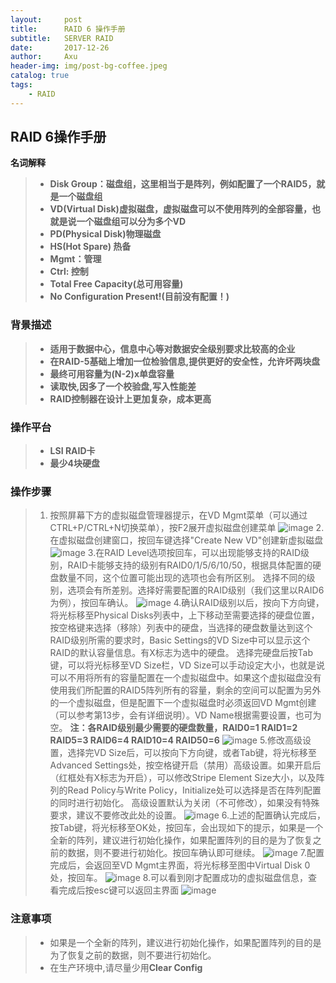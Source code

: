 ```yaml
---
layout:     post
title:      RAID 6 操作手册
subtitle:   SERVER RAID
date:       2017-12-26
author:     Axu
header-img: img/post-bg-coffee.jpeg
catalog: true
tags:
    - RAID
---
```


## RAID 6操作手册
**名词解释**
> - **Disk Group：磁盘组，这里相当于是阵列，例如配置了一个RAID5，就是一个磁盘组** 
> - **VD(Virtual Disk)虚拟磁盘，虚拟磁盘可以不使用阵列的全部容量，也就是说一个磁盘组可以分为多个VD**    
> - **PD(Physical Disk)物理磁盘** 
> - **HS(Hot Spare) 热备**
> - **Mgmt：管理**
> - **Ctrl: 控制**
> - **Total Free Capacity(总可用容量)**
> - **No Configuration Present!(目前没有配置！)**
### 背景描述
> - **适用于数据中心，信息中心等对数据安全级别要求比较高的企业**
> - **在RAID-5基础上增加一位检验信息,提供更好的安全性，允许坏两块盘**
> - **最终可用容量为(N-2)x单盘容量**
> - **读取快,因多了一个校验盘,写入性能差**
> - **RAID控制器在设计上更加复杂，成本更高**
### 操作平台
> - **LSI RAID卡**
> - **最少4块硬盘**
### 操作步骤
> 1. 按照屏幕下方的虚拟磁盘管理器提示，在VD Mgmt菜单（可以通过CTRL+P/CTRL+N切换菜单），按F2展开虚拟磁盘创建菜单 
![image](https://i.imgur.com/5sAs0FW.png)
> 2.在虚拟磁盘创建窗口，按回车键选择"Create New VD"创建新虚拟磁盘
![image](https://i.imgur.com/lbByzKR.png)
> 3.在RAID Level选项按回车，可以出现能够支持的RAID级别，RAID卡能够支持的级别有RAID0/1/5/6/10/50，根据具体配置的硬盘数量不同，这个位置可能出现的选项也会有所区别。
选择不同的级别，选项会有所差别。选择好需要配置的RAID级别（我们这里以RAID6为例），按回车确认。
![image](https://i.imgur.com/AkUjpZz.png)
> 4.确认RAID级别以后，按向下方向键，将光标移至Physical Disks列表中，上下移动至需要选择的硬盘位置，按空格键来选择（移除）列表中的硬盘，当选择的硬盘数量达到这个RAID级别所需的要求时，Basic Settings的VD Size中可以显示这个RAID的默认容量信息。有X标志为选中的硬盘。
选择完硬盘后按Tab键，可以将光标移至VD Size栏，VD Size可以手动设定大小，也就是说可以不用将所有的容量配置在一个虚拟磁盘中。如果这个虚拟磁盘没有使用我们所配置的RAID5阵列所有的容量，剩余的空间可以配置为另外的一个虚拟磁盘，但是配置下一个虚拟磁盘时必须返回VD Mgmt创建（可以参考第13步，会有详细说明）。VD Name根据需要设置，也可为空。 
**注：各RAID级别最少需要的硬盘数量，RAID0=1 RAID1=2 RAID5=3 RAID6=4 RAID10=4 RAID50=6**
![image](https://i.imgur.com/bk589jf.png)
> 5.修改高级设置，选择完VD Size后，可以按向下方向键，或者Tab键，将光标移至Advanced Settings处，按空格键开启（禁用）高级设置。如果开启后（红框处有X标志为开启），可以修改Stripe Element Size大小，以及阵列的Read Policy与Write Policy，Initialize处可以选择是否在阵列配置的同时进行初始化。
高级设置默认为关闭（不可修改），如果没有特殊要求，建议不要修改此处的设置。
![image](https://i.imgur.com/vYmhcOs.png)
6.上述的配置确认完成后，按Tab键，将光标移至OK处，按回车，会出现如下的提示，如果是一个全新的阵列，建议进行初始化操作，如果配置阵列的目的是为了恢复之前的数据，则不要进行初始化。按回车确认即可继续。
![image](https://i.imgur.com/Jv1TuJD.png)
7.配置完成后，会返回至VD Mgmt主界面，将光标移至图中Virtual Disk 0处，按回车。
![image](https://i.imgur.com/ECMUxgk.png)
>  8.可以看到刚才配置成功的虚拟磁盘信息，查看完成后按esc键可以返回主界面
![image](https://i.imgur.com/sWwmgsB.png)
### 注意事项
> - 如果是一个全新的阵列，建议进行初始化操作，如果配置阵列的目的是为了恢复之前的数据，则不要进行初始化。
> - 在生产环境中,请尽量少用**Clear Config**
